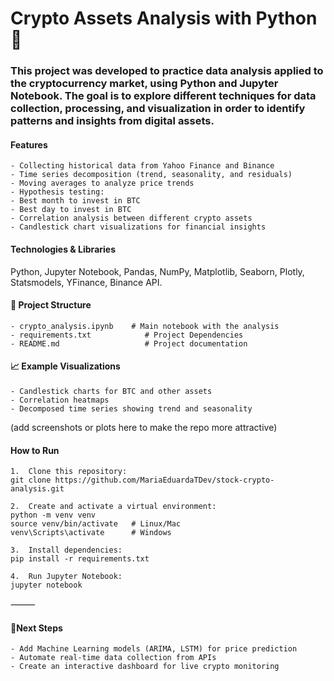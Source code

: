 # Crypto Assets Analysis with Python 🐍

### This project was developed to practice data analysis applied to the cryptocurrency market, using Python and Jupyter Notebook. The goal is to explore different techniques for data collection, processing, and visualization in order to identify patterns and insights from digital assets.




#### Features
	- Collecting historical data from Yahoo Finance and Binance
	- Time series decomposition (trend, seasonality, and residuals)
	- Moving averages to analyze price trends
	- Hypothesis testing:
	- Best month to invest in BTC
	- Best day to invest in BTC
	- Correlation analysis between different crypto assets
	- Candlestick chart visualizations for financial insights



#### Technologies & Libraries
Python, Jupyter Notebook, Pandas, NumPy, Matplotlib, Seaborn, Plotly, Statsmodels, YFinance, Binance API.



#### 📂 Project Structure
	- crypto_analysis.ipynb    # Main notebook with the analysis
	- requirements.txt            # Project Dependencies
	- README.md                   # Project documentation



#### 📈 Example Visualizations
	- Candlestick charts for BTC and other assets
	- Correlation heatmaps
	- Decomposed time series showing trend and seasonality

(add screenshots or plots here to make the repo more attractive)



#### How to Run
	1.	Clone this repository:
    git clone https://github.com/MariaEduardaTDev/stock-crypto-analysis.git

	2.	Create and activate a virtual environment:
    python -m venv venv
    source venv/bin/activate   # Linux/Mac  
    venv\Scripts\activate      # Windows
  	
	3.	Install dependencies:
    pip install -r requirements.txt

	4.	Run Jupyter Notebook:
    jupyter notebook

⸻

#### 📌Next Steps
	- Add Machine Learning models (ARIMA, LSTM) for price prediction
	- Automate real-time data collection from APIs
	- Create an interactive dashboard for live crypto monitoring


   
